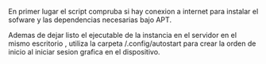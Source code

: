 En primer lugar el script compruba si hay conexion a internet para instalar el sofware y las dependencias necesarias bajo APT.



Ademas de dejar listo el ejecutable de la instancia en el servidor en el mismo escritorio , utiliza la carpeta /.config/autostart
para crear la orden de inicio al iniciar sesion grafica en el dispositivo.
